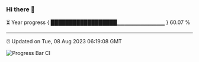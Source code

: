 ### Hi there 👋

⏳ Year progress { ██████████████████▁▁▁▁▁▁▁▁▁▁▁▁ } 60.07 %

---

⏰ Updated on Tue, 08 Aug 2023 06:19:08 GMT

![Progress Bar CI](https://github.com/liununu/liununu/workflows/Progress%20Bar%20CI/badge.svg)
